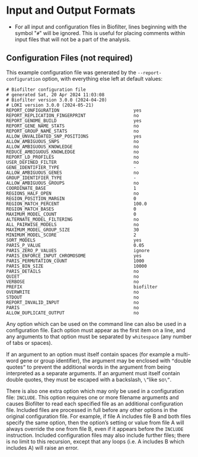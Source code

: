 # Input and Output Formats
* For all input and configuration files in Biofilter, lines beginning with the symbol "`#`" will be ignored. This is useful for placing comments within input files that will not be a part of the analysis.

## Configuration Files (not required)
This example configuration file was generated by the `--report-configuration` option, with
everything else left at default values:
```
# Biofilter configuration file
# generated Sat, 20 Apr 2024 11:03:08
# Biofilter version 3.0.0 (2024-04-20)
# LOKI version 3.0.0 (2024-05-21)
REPORT_CONFIGURATION                            yes
REPORT_REPLICATION_FINGERPRINT                  no
REPORT_GENOME_BUILD                             yes
REPORT_GENE_NAME_STATS                          no
REPORT_GROUP_NAME_STATS                         no
ALLOW_UNVALIDATED_SNP_POSITIONS                 yes
ALLOW_AMBIGUOUS_SNPS                            no
ALLOW_AMBIGUOUS_KNOWLEDGE                       no
REDUCE_AMBIGUOUS_KNOWLEDGE                      no
REPORT_LD_PROFILES                              no
USER_DEFINED_FILTER                             no
GENE_IDENTIFIER_TYPE                            -
ALLOW_AMBIGUOUS_GENES                           no
GROUP_IDENTIFIER_TYPE                           -
ALLOW_AMBIGUOUS_GROUPS                          no
COORDINATE_BASE                                 1
REGIONS_HALF_OPEN                               no
REGION_POSITION_MARGIN                          0
REGION_MATCH_PERCENT                            100.0
REGION_MATCH_BASES                              0
MAXIMUM_MODEL_COUNT                             0
ALTERNATE_MODEL_FILTERING                       no
ALL_PAIRWISE_MODELS                             no
MAXIMUM_MODEL_GROUP_SIZE                        30
MINIMUM_MODEL_SCORE                             2
SORT_MODELS                                     yes
PARIS_P_VALUE                                   0.05
PARIS_ZERO_P_VALUES                             ignore
PARIS_ENFORCE_INPUT_CHROMOSOME                  yes
PARIS_PERMUTATION_COUNT                         1000
PARIS_BIN_SIZE                                  10000
PARIS_DETAILS                                   no
QUIET                                           no
VERBOSE                                         no
PREFIX                                          biofilter
OVERWRITE                                       no
STDOUT                                          no
REPORT_INVALID_INPUT                            no
PARIS                                           no
ALLOW_DUPLICATE_OUTPUT                          no
```

Any option which can be used on the command line can also be used in a configuration file. Each option
must appear as the first item on a line, and any arguments to that option must be separated by `whitespace` (any number of tabs or spaces).

If an argument to an option must itself contain spaces (for example a multi-word gene or group
identifier), the argument may be enclosed with `“`double quotes`”` to prevent the additional words in the
argument from being interpreted as a separate arguments. If an argument must itself contain double
quotes, they must be escaped with a backslash, `\”`like so`\”`.

There is also one extra option which may only be used in a configuration file: `INCLUDE`. This option
requires one or more filename arguments and causes Biofilter to read each specified file as an additional
configuration file. Included files are processed in full before any other options in the original configuration file. For example, if file A includes file B and both files specify the same option, then the option’s setting or value from file A will always override the one from file B, even if it appears before the `INCLUDE` instruction. Included configuration files may also include further files; there is no limit to this recursion, except that any loops (i.e. A includes B which includes A) will raise an error.

